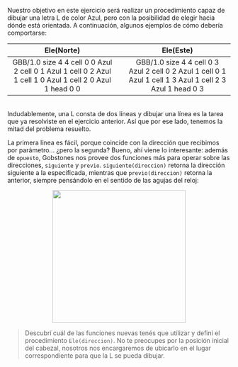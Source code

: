 Nuestro objetivo en este ejercicio será realizar un procedimiento capaz de dibujar una letra L de color Azul, pero con la posibilidad de elegir hacia dónde está orientada. A continuación, algunos ejemplos de cómo debería comportarse:

<table class= "table" style="width:100%">
  <thead>
  <tr>
    <th style="text-align: center">Ele(Norte)</th>
    <th style="text-align: center"></th> 
    <th style="text-align: center">Ele(Este)</th>
  </tr>
  </thead>
  <tbody>
  <tr>
    <td style="text-align: center">  
      <gs-board>
        GBB/1.0
        size 4 4
        cell 0 0 Azul 2
        cell 0 1 Azul 1
        cell 0 2 Azul 1
        cell 1 0 Azul 1
        cell 2 0 Azul 1
        head 0 0
      </gs-board>
    </td>
    <td style="text-align: center"></td> 
    <td style="text-align: center">
      <gs-board>
        GBB/1.0
        size 4 4
        cell 0 3 Azul 2
        cell 0 2 Azul 1
        cell 0 1 Azul 1
        cell 1 3 Azul 1
        cell 2 3 Azul 1
        head 0 3
      </gs-board>
    </td>
  </tr>
  <tbody>
</table>

<br>
Indudablemente, una L consta de dos líneas y dibujar una línea es la tarea que ya resolviste en el ejercicio anterior. Así que por ese lado, tenemos la mitad del problema resuelto.

La primera línea es fácil, porque coincide con la dirección que recibimos por parámetro... ¿pero la segunda? Bueno, ahí viene lo interesante: además de `opuesto`, Gobstones nos provee dos funciones más para operar sobre las direcciones, `siguiente` y `previo`. `siguiente(direccion)` retorna la dirección siguiente a la especificada, mientras que `previo(direccion)` retorna la anterior, siempre pensándolo en el sentido de las agujas del reloj:

<center> <img src="https://raw.githubusercontent.com/sagrado-corazon-alcal/mumuki-guia-fundamentos-expresiones/master/images/rosa-de-los-vientos.png" width=300 /> </center> 

> Descubrí cuál de las funciones nuevas tenés que utilizar y definí el procedimiento `Ele(direccion)`. No te preocupes por la posición inicial del cabezal, nosotros nos encargaremos de ubicarlo en el lugar correspondiente para que la L se pueda dibujar.